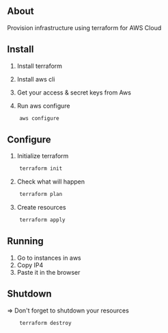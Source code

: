## About
Provision infrastructure using terraform for AWS Cloud

## Install
1. Install terraform
2. Install aws cli
3. Get your access & secret keys from Aws

2. Run aws configure
``` bash
    aws configure
```

## Configure
1. Initialize terraform
``` bash
    terraform init
```

2. Check what will happen
``` bash
    terraform plan
```

3. Create resources
``` bash
    terraform apply
```

## Running
1. Go to instances in aws
2. Copy IP4
3. Paste it in the browser 

## Shutdown 
=> Don't forget to shutdown your resources
``` bash
    terraform destroy
```